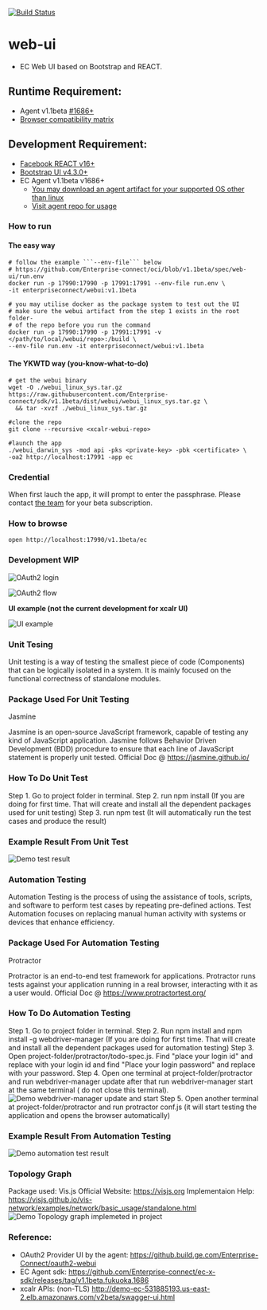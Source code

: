 [![Build Status](https://travis-ci.com/Enterprise-connect/web-ui-admin.svg?branch=v1.1beta)](https://travis-ci.com/Enterprise-connect/web-ui-admin)

# web-ui
- EC Web UI based on Bootstrap and REACT.

## Runtime Requirement:
* Agent v1.1beta [#1686+](https://github.com/Enterprise-connect/ec-x-sdk/releases/tag/v1.1beta.fukuoka.1686)
* [Browser compatibility matrix](https://developer.mozilla.org/en-US/docs/Web/JavaScript/Reference/Global_Objects/Array#Browser_compatibility)

## Development Requirement:
* [Facebook REACT v16+](https://reactjs.org/docs/getting-started.html#try-react)
* [Bootstrap UI v4.3.0+](https://getbootstrap.com/docs/4.3/getting-started/download/)
* EC Agent v1.1beta v1686+
  * [You may download an agent artifact for your supported OS other than linux](https://github.com/Enterprise-connect/ec-x-sdk/tree/v1.1beta/dist)
  * [Visit agent repo for usage](https://github.build.ge.com/Enterprise-Connect/agent/tree/v1.1beta#oauth2-authentication-provider) 


### How to run

#### The easy way
```shell
# follow the example ```--env-file``` below
# https://github.com/Enterprise-connect/oci/blob/v1.1beta/spec/web-ui/run.env
docker run -p 17990:17990 -p 17991:17991 --env-file run.env \
-it enterpriseconnect/webui:v1.1beta

# you may utilise docker as the package system to test out the UI
# make sure the webui artifact from the step 1 exists in the root folder-
# of the repo before you run the command 
docker run -p 17990:17990 -p 17991:17991 -v </path/to/local/webui/repo>:/build \
--env-file run.env -it enterpriseconnect/webui:v1.1beta
```

#### The YKWTD way (you-know-what-to-do)
```shell
# get the webui binary
wget -O ./webui_linux_sys.tar.gz https://raw.githubusercontent.com/Enterprise-connect/sdk/v1.1beta/dist/webui/webui_linux_sys.tar.gz \
  && tar -xvzf ./webui_linux_sys.tar.gz

#clone the repo
git clone --recursive <xcalr-webui-repo>

#launch the app
./webui_darwin_sys -mod api -pks <private-key> -pbk <certificate> \
-oa2 http://localhost:17991 -app ec
```

### Credential
When first lauch the app, it will prompt to enter the passphrase. Please contact [the team](mailto:ec-research@ge.com) for your beta subscription.

### How to browse
```
open http://localhost:17990/v1.1beta/ec
```

### Development WIP
![OAuth2 login](docs/oauth_login.png?raw=true)

![OAuth2 flow](docs/oauth_scope.png?raw=true)

**UI example (not the current development for xcalr UI)**

![UI example](docs/ecUIDashboard.png?raw=true)

### Unit Tesing
Unit testing is a way of testing the smallest piece of code (Components) that can be logically isolated in a system. It is mainly focused on the functional correctness of standalone modules.

### Package Used For Unit Testing
Jasmine

Jasmine is an open-source JavaScript framework, capable of testing any kind of JavaScript application. Jasmine follows Behavior Driven Development (BDD) procedure to ensure that each line of JavaScript statement is properly unit tested.
Official Doc @ https://jasmine.github.io/

### How To Do Unit Test
Step 1. Go to project folder in terminal.
Step 2. run npm install  (If you are doing for first time. That will create and install all the dependent packages used for unit testing)
Step 3. run npm test (It will automatically run the test cases and produce the result)

### Example Result From Unit Test
![Demo test result](docs/Unittest/unit_test_result.PNG?raw=true)

### Automation Testing
Automation Testing is the process of using the assistance of tools, scripts, and software to perform test cases by repeating pre-defined actions. Test Automation focuses on replacing manual human activity with systems or devices that enhance efficiency.

### Package Used For Automation Testing
Protractor

Protractor is an end-to-end test framework for applications. Protractor runs tests against your application running in a real browser, interacting with it as a user would.
Official Doc @ https://www.protractortest.org/

### How To Do Automation Testing
Step 1. Go to project folder in terminal.
Step 2. Run npm install and npm install -g webdriver-manager (If you are doing for first time. That will create and install all the dependent packages used for automation testing)
Step 3. Open project-folder/protractor/todo-spec.js. Find "place your login id" and replace with your login id and find "Place your login password" and replace with your password.
Step 4. Open one terminal at project-folder/protractor and run webdriver-manager update after that run webdriver-manager start at the same terminal ( do not close this terminal).
![Demo webdriver-manager update and start](docs/Automationtesting/webdriver-manager.png?raw=true)
Step 5. Open another terminal at project-folder/protractor and run protractor conf.js (it will start testing the application and opens the browser automatically)

### Example Result From Automation Testing
![Demo automation test result](docs/Automationtesting/protractor-result.png?raw=true)

### Topology Graph
Package used: Vis.js
Official Website: https://visjs.org
Implementaion Help: https://visjs.github.io/vis-network/examples/network/basic_usage/standalone.html
![Demo Topology graph implemeted in project](docs/topology_graph.PNG?raw=true)

### Reference:
- OAuth2 Provider UI by the agent:
https://github.build.ge.com/Enterprise-Connect/oauth2-webui
- EC Agent sdk:
https://github.com/Enterprise-connect/ec-x-sdk/releases/tag/v1.1beta.fukuoka.1686
- xcalr APIs: (non-TLS)
http://demo-ec-531885193.us-east-2.elb.amazonaws.com/v2beta/swagger-ui.html
